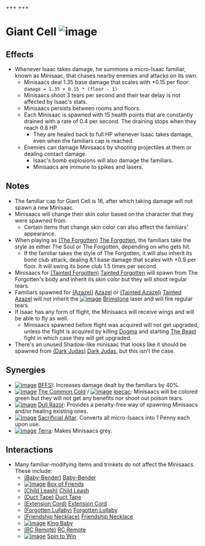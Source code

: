 +++
+++

 # Giant Cell ![image](/image/Giant_Cell.png) 


Effects
---------


* Whenever Isaac takes damage, he summons a micro-Isaac familiar, known as Minisaac, that chases nearby enemies and attacks on its own.
	+ Minisaacs deal 1.35 base damage that scales with +0.15 per floor: `damage = 1.35 + 0.15 * (floor - 1)`
	+ Minisaacs shoot 3 tears per second and their tear delay is not affected by Isaac's stats.
	+ Minisaacs persists between rooms and floors.
	+ Each Minisaac is spawned with 15 health points that are constantly drained with a rate of 0.4 per second. The draining stops when they reach 0.8 HP.
		- They are healed back to full HP whenever Isaac takes damage, even when the familiars cap is reached.
	+ Enemies can damage Minisaacs by shooting projectiles at them or dealing contact damage.
		- Isaac's bomb explosions will also damage the familiars.
		- Minisaacs are immune to spikes and lasers.


Notes
-------


* The familiar cap for Giant Cell is 16, after which taking damage will not spawn a new Minisaac.
* Minisaacs will change their skin color based on the character that they were spawned from.
	+ Certain items that change skin color can also affect the familiars' appearance.
* When playing as  [(The Forgotten)](/wiki/The_Forgotten "The Forgotten") [The Forgotten](/wiki/The_Forgotten "The Forgotten"), the familiars take the style as either The Soul or The Forgotten, depending on who gets hit.
	+ If the familiar takes the style of The Forgotten, it will also inherit its bone club attack, dealing 8.1 base damage that scales with +0.9 per floor. It will swing its bone club 1.5 times per second.
* Minisaacs for  [(Tainted Forgotten)](/wiki/Tainted_Forgotten "Tainted Forgotten") [Tainted Forgotten](/wiki/Tainted_Forgotten "Tainted Forgotten") will spawn from The Forgotten's body and inherit its skin color but they will shoot regular tears.
* Familiars spawned for  [(Azazel)](/wiki/Azazel "Azazel") [Azazel](/wiki/Azazel "Azazel") or  [(Tainted Azazel)](/wiki/Tainted_Azazel "Tainted Azazel") [Tainted Azazel](/wiki/Tainted_Azazel "Tainted Azazel") will not inherit the [![image](/image/Brimstone.png)](/wiki/Brimstone "Brimstone") [Brimstone](/wiki/Brimstone "Brimstone") laser and will fire regular tears.
* If Isaac has any form of flight, the Minisaacs will receive wings and will be able to fly as well.
	+ Minisaacs spawned before flight was acquired will not get upgraded, unless the flight is acquired by killing [Dogma](/wiki/Dogma "Dogma") and starting [The Beast](/wiki/The_Beast "The Beast") fight in which case they will get upgraded.
* There's an unused Shadow-like minisaac that looks like it should be spawned from  [(Dark Judas)](/wiki/Dark_Judas "Dark Judas") [Dark Judas](/wiki/Dark_Judas "Dark Judas"), but this isn't the case.


Synergies
-----------


* [![image](/image/BFFS!.png)](/wiki/BFFS! "BFFS!") [BFFS!](/wiki/BFFS! "BFFS!"): Increases damage dealt by the familiars by 40%.
* [![image](/image/The_Common_Cold.png)](/wiki/The_Common_Cold "The Common Cold") [The Common Cold](/wiki/The_Common_Cold "The Common Cold") / [![image](/image/Ipecac.png)](/wiki/Ipecac "Ipecac") [Ipecac](/wiki/Ipecac "Ipecac"): Minisaacs will be colored green but they will not get any benefits nor shoot out poison tears.
* [![image](/image/Dull_Razor.png)](/wiki/Dull_Razor "Dull Razor") [Dull Razor](/wiki/Dull_Razor "Dull Razor"): Provides a penalty-free way of spawning Minisaacs and/or healing existing ones.
* [![image](/image/Sacrificial_Altar.png)](/wiki/Sacrificial_Altar "Sacrificial Altar") [Sacrificial Altar](/wiki/Sacrificial_Altar "Sacrificial Altar"): Converts all micro-Isaacs into 1 Penny each upon use.
* [![image](/image/Terra.png)](/wiki/Terra "Terra") [Terra](/wiki/Terra "Terra"): Makes Minisaacs grey.


Interactions
--------------


* Many familiar-modifying items and trinkets do not affect the Minisaacs. These include:
	+ [(Baby-Bender)](/wiki/Baby-Bender "Baby-Bender") [Baby-Bender](/wiki/Baby-Bender "Baby-Bender")
	+ [![image](/image/Box_of_Friends.png)](/wiki/Box_of_Friends "Box of Friends") [Box of Friends](/wiki/Box_of_Friends "Box of Friends")
	+ [(Child Leash)](/wiki/Child_Leash "Child Leash") [Child Leash](/wiki/Child_Leash "Child Leash")
	+ [(Duct Tape)](/wiki/Duct_Tape "Duct Tape") [Duct Tape](/wiki/Duct_Tape "Duct Tape")
	+ [(Extension Cord)](/wiki/Extension_Cord "Extension Cord") [Extension Cord](/wiki/Extension_Cord "Extension Cord")
	+ [(Forgotten Lullaby)](/wiki/Forgotten_Lullaby "Forgotten Lullaby") [Forgotten Lullaby](/wiki/Forgotten_Lullaby "Forgotten Lullaby")
	+ [(Friendship Necklace)](/wiki/Friendship_Necklace "Friendship Necklace") [Friendship Necklace](/wiki/Friendship_Necklace "Friendship Necklace")
	+ [![image](/image/King_Baby.png)](/wiki/King_Baby "King Baby") [King Baby](/wiki/King_Baby "King Baby")
	+ [(RC Remote)](/wiki/RC_Remote "RC Remote") [RC Remote](/wiki/RC_Remote "RC Remote")
	+ [![image](/image/Spin_to_Win.png)](/wiki/Spin_to_Win "Spin to Win") [Spin to Win](/wiki/Spin_to_Win "Spin to Win")


